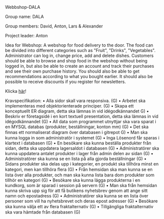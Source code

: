Webbshop-DALA

Group name: DALA

Group members: David, Anton, Lars & Alexander

Project leader: Anton

Idea for Webshop: A webshop for food delivery to the door. The food can be divided into different categories such as "Fruit", "Drinks", "Vegetables". Administrator can log in, change price, add and delete dishes. Customers should be able to browse and shop food in the webshop without being logged in, but also be able to create an account and track their purchases and see their own purchase history. You should also be able to get recommendations according to what you bought earlier. It should also be possible to receive discounts if you register for newsletters.

Klicka [här](https://antonwelliver.github.io/Webbshop-DALA/)!

Kravspecifikation:
• Alla sidor skall vara responsiva. (G)
• Arbetet ska implementeras med objektorienterade principer. (G)
• Skapa ett konceptuellt ER diagram, detta ska lämnas in vid idégodkännandet G)
• Beskriv er företagsidé i en kort textuell presentation, detta ska lämnas in vid idégodkännandet (G)
• All data som programmet utnyttjar ska vara sparat i en MYSQL databas (produkter, beställningar, konton mm) (G)
• Det ska ﬁnnas ett normaliserat diagram över databasen i gitrepot G)
• Man ska kunna logga in som administratör i systemet (G)
• Inga Lösenord får sparas i klartext i databasen (G)
• En besökare ska kunna beställa produkter från sidan, detta ska uppdatera lagersaldot i databasen (G)
• Administratörer ska kunna uppdatera antalet produkter i lager från admin delen av sidan (G)
• Administratörer ska kunna se en lista på alla gjorda beställningar (G)
• Sidans produkter ska delas upp i kategorier, en produkt ska tillhöra minst en kategori, men kan tillhöra ﬂera (G)
• Från hemsidan ska man kunna se en lista över alla produkter, och man ska kunna lista bara dom produkter som tillhör en kategori (G)
• Besökare ska kunna lägga produkterna i en kundkorg, som är sparad i session på servern (G)
• Man ska från hemsidan kunna skriva upp sig för att få butikens nyhetsbrev genom att ange sitt namn och epostadress (G)
• Administratörer ska kunna se en lista över personer som vill ha nyhetsbrevet och deras epost adresser (G)
• Besökare ska kunna välja ett av ﬂera fraktalternativ (G)
• Tillgängliga fraktalternativ ska vara hämtade från databasen (G)
